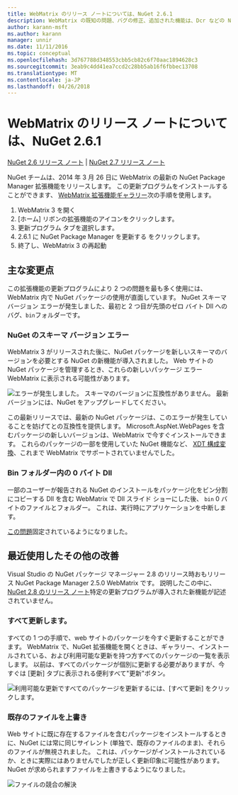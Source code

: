 ```yaml
---
title: WebMatrix のリリース ノートについては、NuGet 2.6.1
description: WebMatrix の既知の問題、バグの修正、追加された機能は、Dcr などの NuGet 2.6.1 のリリース ノートです。
author: karann-msft
ms.author: karann
manager: unnir
ms.date: 11/11/2016
ms.topic: conceptual
ms.openlocfilehash: 3d767788d348553cbb5cb82c6f70aac1894628c3
ms.sourcegitcommit: 3eab9c4dd41ea7ccd2c28bb5ab16f6fbbec13708
ms.translationtype: MT
ms.contentlocale: ja-JP
ms.lasthandoff: 04/26/2018
---
```

# <a name="nuget-261-for-webmatrix-release-notes"></a>WebMatrix のリリース ノートについては、NuGet 2.6.1

[NuGet 2.6 リリース ノート](../release-notes/nuget-2.6.md) | [NuGet 2.7 リリース ノート](../release-notes/nuget-2.7.md)

NuGet チームは、2014 年 3 月 26 日に WebMatrix の最新の NuGet Package Manager 拡張機能をリリースします。  この更新プログラムをインストールすることができます、 [WebMatrix 拡張機能ギャラリー](https://blogs.iis.net/webmatrix/retiring-the-webmatrix-extensions-gallery)次の手順を使用します。

1. WebMatrix 3 を開く
1. [ホーム] リボンの拡張機能のアイコンをクリックします。
1. 更新プログラム タブを選択します。
1. 2.6.1 に NuGet Package Manager を更新する をクリックします。
1. 終了し、WebMatrix 3 の再起動

## <a name="notable-changes"></a>主な変更点

この拡張機能の更新プログラムにより 2 つの問題を最も多く使用には、WebMatrix 内で NuGet パッケージの使用が直面しています。  NuGet スキーマ バージョン エラーが発生しました、最初と 2 つ目が先頭のゼロ バイト Dll へのバグ、`bin`フォルダーです。

### <a name="nuget-schema-version-error"></a>NuGet のスキーマ バージョン エラー

WebMatrix 3 がリリースされた後に、NuGet パッケージを新しいスキーマのバージョンを必要とする NuGet の新機能が導入されました。  Web サイトの NuGet パッケージを管理するとき、これらの新しいパッケージ エラー WebMatrix に表示される可能性があります。

![エラーが発生しました。 スキーマのバージョンに互換性がありません。 最新バージョンには、NuGet をアップグレードしてください。](./media/NuGet-2.8/webmatrix-schema-version.png)

この最新リリースでは、最新の NuGet パッケージは、このエラーが発生していることを妨げてとの互換性を提供します。 Microsoft.AspNet.WebPages を含むパッケージの新しいバージョンは、WebMatrix で今すぐインストールできます。  これらのパッケージの一部を使用していた NuGet 機能など、 [XDT 構成変換](../release-notes/nuget-2.6.md#xdt)、これまで WebMatrix でサポートされていませんでした。

### <a name="zero-byte-dlls-in-bin-folder"></a>Bin フォルダー内の 0 バイト Dll

一部のユーザーが報告される NuGet のインストールをパッケージ化をビン分割にコピーする Dll を含む WebMatrix で Dll スライド ショーにした後、 `bin` 0 バイトのファイルとフォルダー。  これは、実行時にアプリケーションを中断します。

[この問題](https://nuget.codeplex.com/workitem/4060)固定されているようになりました。

## <a name="other-recent-improvements"></a>最近使用したその他の改善

Visual Studio の NuGet パッケージ マネージャー 2.8 のリリース時おもリリース NuGet Package Manager 2.5.0 WebMatrix です。  説明したこの中に、 [NuGet 2.8 のリリース ノート](../release-notes/nuget-2.8.md#webmatrix-nuget-client-updates)特定の更新プログラムが導入された新機能が記述されていません。

### <a name="update-all"></a>すべて更新します。

すべての 1 つの手順で、web サイトのパッケージを今すぐ更新することができます。  WebMatrix で、NuGet 拡張機能を開くときは、ギャラリー、インストールされている、および利用可能な更新を持つ方すべてのパッケージの一覧を表示します。  以前は、すべてのパッケージが個別に更新する必要がありますが、今すぐは [更新] タブに表示される便利すべて"更新"ボタン。

![利用可能な更新ですべてのパッケージを更新するには、[すべて更新] をクリックします。](./media/NuGet-2.8/webmatrix-update-all.png)

### <a name="overwrite-existing-files"></a>既存のファイルを上書き

Web サイトに既に存在するファイルを含むパッケージをインストールするときに、NuGet には常に同じサイレント (単独で、既存のファイルのまま)、それらのファイルが無視されました。  これは、パッケージがインストールされているか、ときに実際にはありませんでしたが正しく更新印象に可能性があります。  NuGet が求められますファイルを上書きするようになりました。

![ファイルの競合の解決](./media/NuGet-2.8/webmatrix-overwrite-file.png)
